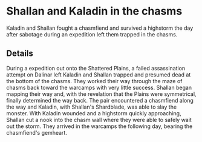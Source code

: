 # Shallan and Kaladin in the chasms
Kaladin and Shallan fought a chasmfiend and survived a highstorm the day after sabotage during an expedition left them trapped in the chasms.

## Details
During a expedition out onto the Shattered Plains, a failed assassination attempt on Dalinar left Kaladin and Shallan trapped and presumed dead at the bottom of the chasms. They worked their way through the maze of chasms back toward the warcamps with very little success. Shallan began mapping their way and, with the revelation that the Plains were symmetrical, finally determined the way back. The pair encountered a chasmfiend along the way and Kaladin, with Shallan's Shardblade, was able to slay the monster. With Kaladin wounded and a highstorm quickly approaching, Shallan cut a nook into the chasm wall where they were able to safely wait out the storm. They arrived in the warcamps the following day, bearing the chasmfiend's gemheart.
